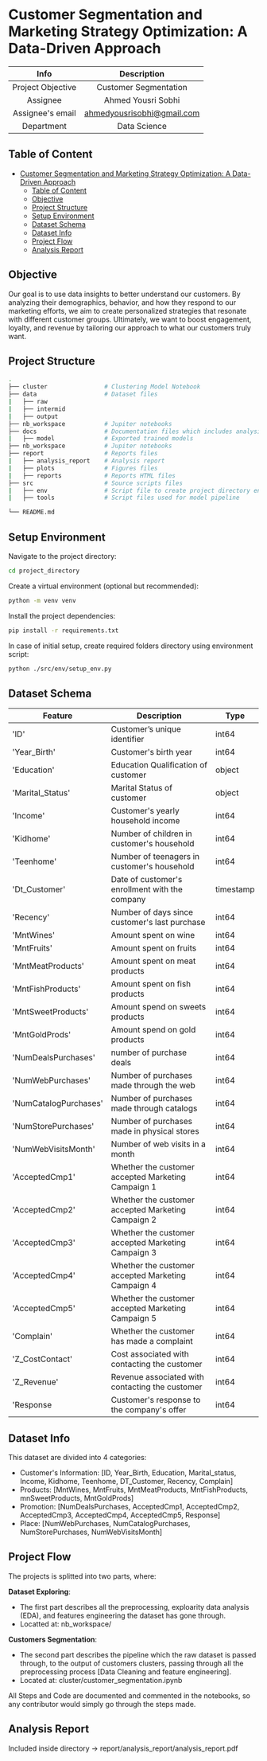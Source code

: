 # Customer Segmentation and Marketing Strategy Optimization: A Data-Driven Approach

| Info | Description |
|:-----:|:----------:|
| Project Objective |Customer Segmentation|
| Assignee | Ahmed Yousri Sobhi |
| Assignee's email | [ahmedyousrisobhi@gmail.com](ahmedyousrisobhi@gmail.com) |
| Department | Data Science |

## Table of Content
- [Customer Segmentation and Marketing Strategy Optimization: A Data-Driven Approach](#customer-segmentation-and-marketing-strategy-optimization-a-data-driven-approach)
  - [Table of Content](#table-of-content)
  - [Objective](#objective)
  - [Project Structure](#project-structure)
  - [Setup Environment](#setup-environment)
  - [Dataset Schema](#dataset-schema)
  - [Dataset Info](#dataset-info)
  - [Project Flow](#project-flow)
  - [Analysis Report](#analysis-report)

## Objective
Our goal is to use data insights to better understand our customers. By analyzing their demographics, behavior, and how they respond to our marketing efforts, we aim to create personalized strategies that resonate with different customer groups. Ultimately, we want to boost engagement, loyalty, and revenue by tailoring our approach to what our customers truly want.

## Project Structure
```bash
.
├── cluster                # Clustering Model Notebook
├── data                   # Dataset files
|   ├── raw
|   ├── intermid
|   ├── output
├── nb_workspace           # Jupiter notebooks
├── docs                   # Documentation files which includes analysis report
|   ├── model              # Exported trained models
├── nb_workspace           # Jupiter notebooks
├── report                 # Reports files
|   ├── analysis_report    # Analysis report
|   ├── plots              # Figures files
|   ├── reports            # Reports HTML files
├── src                    # Source scripts files
|   ├── env                # Script file to create project directory environment
|   ├── tools              # Script files used for model pipeline

└── README.md
```

## Setup Environment
Navigate to the project directory:

```bash
cd project_directory
```

Create a virtual environment (optional but recommended):
```bash
python -m venv venv
```

Install the project dependencies:

```bash
pip install -r requirements.txt
```

In case of initial setup, create required folders directory using environment script:
```bash
python ./src/env/setup_env.py
```

## Dataset Schema
|Feature|Description|Type|
|--|--|--|
|'ID'| Customer’s unique identifier | int64|
|'Year_Birth'| Customer's birth year| int64|
|'Education'| Education Qualification of customer| object|
|'Marital_Status'| Marital Status of customer| object|
|'Income'| Customer's yearly household income| int64|
|'Kidhome'| Number of children in customer's household | int64|
|'Teenhome'|Number of teenagers in customer's household | int64|
|'Dt_Customer'| Date of customer's enrollment with the company| timestamp|
|'Recency'| Number of days since customer's last purchase| int64|
|'MntWines'| Amount spent on wine| int64|
|'MntFruits'| Amount spent on fruits| int64 |
|'MntMeatProducts'| Amount spent on meat products | int64|
|'MntFishProducts'| Amount spent on fish products| int64|
|'MntSweetProducts'| Amount spend on sweets products| int64 |
|'MntGoldProds'| Amount spend on gold products| int64 |
|'NumDealsPurchases'| number of purchase deals| int64|
|'NumWebPurchases'| Number of purchases made through the web| int64|
|'NumCatalogPurchases'|Number of purchases made through catalogs | int64|
|'NumStorePurchases'| Number of purchases made in physical stores| int64|
|'NumWebVisitsMonth'|Number of web visits in a month | int64|
|'AcceptedCmp1'| Whether the customer accepted Marketing Campaign 1| int64|
|'AcceptedCmp2'| Whether the customer accepted Marketing Campaign 2| int64|
|'AcceptedCmp3'| Whether the customer accepted Marketing Campaign 3| int64|
|'AcceptedCmp4'| Whether the customer accepted Marketing Campaign 4| int64|
|'AcceptedCmp5'|Whether the customer accepted Marketing Campaign 5 | int64|
|'Complain'| Whether the customer has made a complaint | int64|
|'Z_CostContact'| Cost associated with contacting the customer | int64|
|'Z_Revenue'| Revenue associated with contacting the customer| int64|
|'Response|  Customer's response to the company's offer| int64|

## Dataset Info
This dataset are divided into 4 categories:
- Customer's Information: [ID, Year_Birth, Education, Marital_status, Income, Kidhome, Teenhome, DT_Customer, Recency, Complain]
- Products: [MntWines, MntFruits, MntMeatProducts, MntFishProducts, mnSweetProducts, MntGoldProds]
- Promotion: [NumDealsPurchases, AcceptedCmp1, AcceptedCmp2, AcceptedCmp3, AcceptedCmp4, AcceptedCmp5, Response]
- Place: [NumWebPurchases, NumCatalogPurchases, NumStorePurchases, NumWebVisitsMonth]

## Project Flow
The projects is splitted into two parts, where:

__Dataset Exploring__:
- The first part describes all the preprocessing, exploarity data analysis (EDA), and features engineering the dataset has gone through.
- Locatted at: nb_workspace/

__Customers Segmentation__:
- The second part describes the pipeline which the raw dataset is passed through, to the output of customers clusters, passing through all the preprocessing process [Data Cleaning and feature engineering].
- Located at: cluster/customer_segmentation.ipynb

All Steps and Code are documented and commented in the notebooks, so any contributor would simply go through the steps made.

## Analysis Report
Included inside directory -> report/analysis_report/analysis_report.pdf


